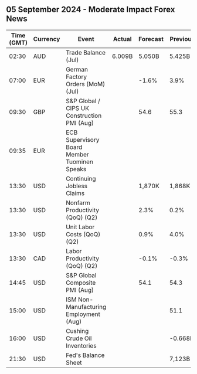 ## 05 September 2024 - Moderate Impact Forex News

| Time (GMT) | Currency | Event | Actual | Forecast | Previous |
|------|----------|-------|--------|----------|----------|
| 02:30 | AUD | Trade Balance (Jul) | 6.009B | 5.050B | 5.425B |
| 07:00 | EUR | German Factory Orders (MoM) (Jul) |  | -1.6% | 3.9% |
| 09:30 | GBP | S&P Global / CIPS UK Construction PMI (Aug) |  | 54.6 | 55.3 |
| 09:35 | EUR | ECB Supervisory Board Member Tuominen Speaks |  |  |  |
| 13:30 | USD | Continuing Jobless Claims |  | 1,870K | 1,868K |
| 13:30 | USD | Nonfarm Productivity (QoQ) (Q2) |  | 2.3% | 0.2% |
| 13:30 | USD | Unit Labor Costs (QoQ) (Q2) |  | 0.9% | 4.0% |
| 13:30 | CAD | Labor Productivity (QoQ) (Q2) |  | -0.1% | -0.3% |
| 14:45 | USD | S&P Global Composite PMI (Aug) |  | 54.1 | 54.3 |
| 15:00 | USD | ISM Non-Manufacturing Employment (Aug) |  |  | 51.1 |
| 16:00 | USD | Cushing Crude Oil Inventories |  |  | -0.668M |
| 21:30 | USD | Fed's Balance Sheet |  |  | 7,123B |
